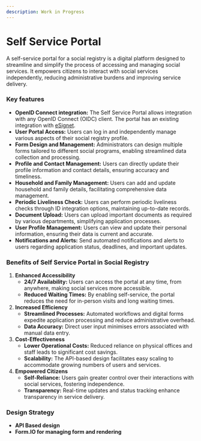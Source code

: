 ```yaml
---
description: Work in Progress
---
```


# Self Service Portal

A self-service portal for a social registry is a digital platform designed to streamline and simplify the process of accessing and managing social services. It empowers citizens to interact with social services independently, reducing administrative burdens and improving service delivery.

### Key features

* **OpenID Connect integration:** The Self Service Portal allows integration with any OpenID Connect (OIDC) client. The portal has an existing integration with [eSignet](https://docs.esignet.io/).
* **User Portal Access:** Users can log in and independently manage various aspects of their social registry profile.
* **Form Design and Management:** Administrators can design multiple forms tailored to different social programs, enabling streamlined data collection and processing.
* **Profile and Contact Management:** Users can directly update their profile information and contact details, ensuring accuracy and timeliness.
* **Household and Family Management:** Users can add and update household and family details, facilitating comprehensive data management.
* **Periodic Liveliness Check:** Users can perform periodic liveliness checks through ID integration options, maintaining up-to-date records.
* **Document Upload:** Users can upload important documents as required by various departments, simplifying application processes.
* **User Profile Management:** Users can view and update their personal information, ensuring their data is current and accurate.
* **Notifications and Alerts:** Send automated notifications and alerts to users regarding application status, deadlines, and important updates.

### Benefits of Self Service Portal in Social Registry

1. **Enhanced Accessibility**
   * **24/7 Availability:** Users can access the portal at any time, from anywhere, making social services more accessible.
   * **Reduced Waiting Times:** By enabling self-service, the portal reduces the need for in-person visits and long waiting times.
2. **Increased Efficiency**
   * **Streamlined Processes:** Automated workflows and digital forms expedite application processing and reduce administrative overhead.
   * **Data Accuracy:** Direct user input minimises errors associated with manual data entry.
3. **Cost-Effectiveness**
   * **Lower Operational Costs:** Reduced reliance on physical offices and staff leads to significant cost savings.
   * **Scalability:** The API-based design facilitates easy scaling to accommodate growing numbers of users and services.
4. **Empowered Citizens**
   * **Self-Reliance:** Users gain greater control over their interactions with social services, fostering independence.
   * **Transparency:** Real-time updates and status tracking enhance transparency in service delivery.

### Design Strategy

* **API Based design**
* **Form.IO for managing form and rendering**

&#x20;
